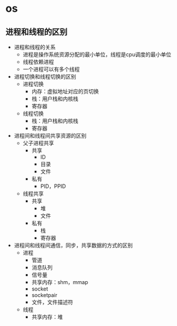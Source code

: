# os

## 进程和线程的区别

- 进程和线程的关系
  - 进程是操作系统资源分配的最小单位，线程是cpu调度的最小单位
  - 线程依赖进程
  - 一个进程可以有多个线程
- 进程切换和线程切换的区别
  - 进程切换
    - 内存：虚拟地址对应的页切换
    - 栈：用户栈和内核栈
    - 寄存器
  - 线程切换
    - 栈：用户栈和内核栈
    - 寄存器
- 进程间和线程间共享资源的区别
  - 父子进程共享
    - 共享
      - ID
      - 目录
      - 文件
    - 私有
      - PID，PPID
  - 线程共享
    - 共享
      - 堆
      - 文件
    - 私有
      - 栈
      - 寄存器
- 进程间和线程间通信，同步，共享数据的方式的区别
  - 进程
    - 管道
    - 消息队列
    - 信号量
    - 共享内存：shm，mmap
    - socket
    - socketpair
    - 文件，文件描述符
  - 线程
    - 共享内存：堆

